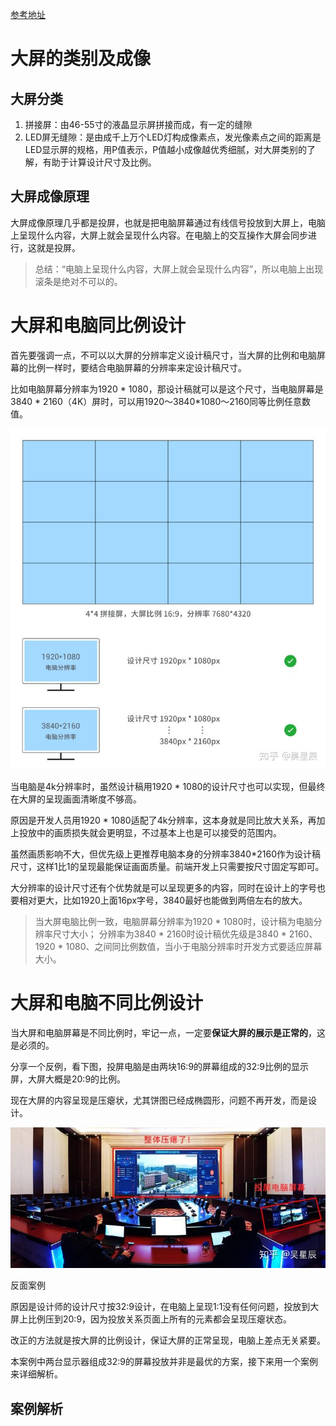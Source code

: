 [参考地址](https://zhuanlan.zhihu.com/p/122570290)

# 大屏的类别及成像

## 大屏分类

1. 拼接屏：由46-55寸的液晶显示屏拼接而成，有一定的缝隙
2. LED屏无缝隙：是由成千上万个LED灯构成像素点，发光像素点之间的距离是LED显示屏的规格，用P值表示，P值越小成像越优秀细腻，对大屏类别的了解，有助于计算设计尺寸及比例。

## 大屏成像原理

大屏成像原理几乎都是投屏，也就是把电脑屏幕通过有线信号投放到大屏上，电脑上呈现什么内容，大屏上就会呈现什么内容。在电脑上的交互操作大屏会同步进行，这就是投屏。

> 总结：“电脑上呈现什么内容，大屏上就会呈现什么内容”，所以电脑上出现滚条是绝对不可以的。

# 大屏和电脑同比例设计

首先要强调一点，不可以以大屏的分辨率定义设计稿尺寸，当大屏的比例和电脑屏幕的比例一样时，要结合电脑屏幕的分辨率来定设计稿尺寸。

比如电脑屏幕分辨率为1920 * 1080，那设计稿就可以是这个尺寸，当电脑屏幕是3840 * 2160（4K）屏时，可以用1920～3840*1080～2160同等比例任意数值。

![](../images/visualization1.jpg)

当电脑是4k分辨率时，虽然设计稿用1920 * 1080的设计尺寸也可以实现，但最终在大屏的呈现画面清晰度不够高。

原因是开发人员用1920 * 1080适配了4k分辨率，这本身就是同比放大关系，再加上投放中的画质损失就会更明显，不过基本上也是可以接受的范围内。

虽然画质影响不大，但优先级上更推荐电脑本身的分辨率3840*2160作为设计稿尺寸，这样1比1的呈现最能保证画面质量。前端开发上只需要按尺寸固定写即可。

大分辨率的设计尺寸还有个优势就是可以呈现更多的内容，同时在设计上的字号也要相对更大，比如1920上面16px字号，3840最好也能做到两倍左右的放大。

> 当大屏电脑比例一致，电脑屏幕分辨率为1920 * 1080时，设计稿为电脑分辨率尺寸大小；
> 分辨率为3840 * 2160时设计稿优先级是3840 * 2160、1920 * 1080、之间同比例数值，当小于电脑分辨率时开发方式要适应屏幕大小。

# 大屏和电脑不同比例设计

当大屏和电脑屏幕是不同比例时，牢记一点，一定要**保证大屏的展示是正常的**，这是必须的。

分享一个反例，看下图，投屏电脑是由两块16:9的屏幕组成的32:9比例的显示屏，大屏大概是20:9的比例。

现在大屏的内容呈现是压瘪状，尤其饼图已经成椭圆形，问题不再开发，而是设计。

![](../images/visualization2.jpg)

反面案例

原因是设计师的设计尺寸按32:9设计，在电脑上呈现1:1没有任何问题，投放到大屏上比例压到20:9，因为投放关系页面上所有的元素都会呈现压瘪状态。

改正的方法就是按大屏的比例设计，保证大屏的正常呈现，电脑上差点无关紧要。

本案例中两台显示器组成32:9的屏幕投放并非是最优的方案，接下来用一个案例来详细解析。

## 案例解析

